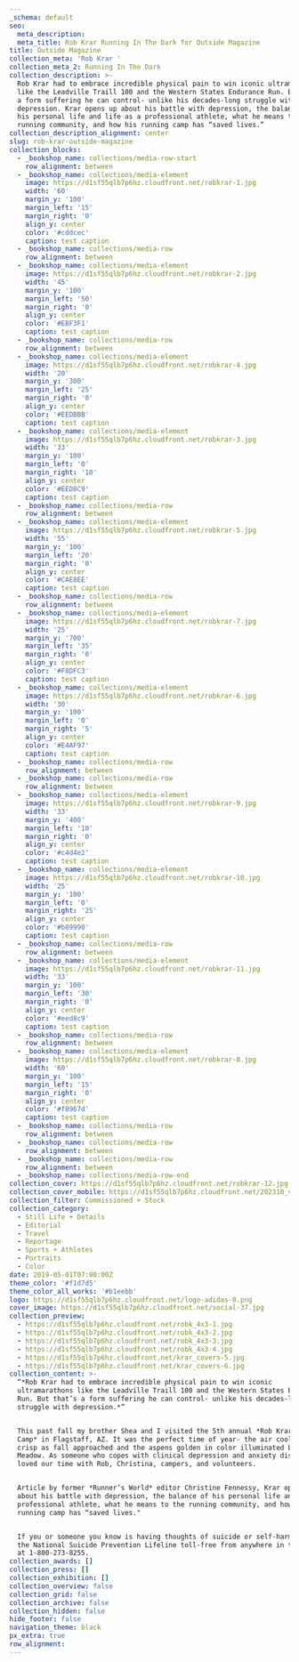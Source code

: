 ```yaml
---
_schema: default
seo:
  meta_description:
  meta_title: Rob Krar Running In The Dark for Outside Magazine
title: Outside Magazine
collection_meta: 'Rob Krar '
collection_meta_2: Running In The Dark
collection_description: >-
  Rob Krar had to embrace incredible physical pain to win iconic ultramarathons
  like the Leadville Traill 100 and the Western States Endurance Run. But that’s
  a form suffering he can control- unlike his decades-long struggle with
  depression.⁠ Krar opens up about his battle with depression, the balance of
  his personal life and life as a professional athlete, what he means to the
  running community, and how his running camp has “saved lives.”
collection_description_alignment: center
slug: rob-krar-outside-magazine
collection_blocks:
  - _bookshop_name: collections/media-row-start
    row_alignment: between
  - _bookshop_name: collections/media-element
    image: https://d1sf55qlb7p6hz.cloudfront.net/robkrar-1.jpg
    width: '60'
    margin_y: '100'
    margin_left: '15'
    margin_right: '0'
    align_y: center
    color: '#cddcec'
    caption: test caption
  - _bookshop_name: collections/media-row
    row_alignment: between
  - _bookshop_name: collections/media-element
    image: https://d1sf55qlb7p6hz.cloudfront.net/robkrar-2.jpg
    width: '45'
    margin_y: '100'
    margin_left: '50'
    margin_right: '0'
    align_y: center
    color: '#EBF3F1'
    caption: test caption
  - _bookshop_name: collections/media-row
    row_alignment: between
  - _bookshop_name: collections/media-element
    image: https://d1sf55qlb7p6hz.cloudfront.net/robkrar-4.jpg
    width: '20'
    margin_y: '300'
    margin_left: '25'
    margin_right: '0'
    align_y: center
    color: '#EEDBBB'
    caption: test caption
  - _bookshop_name: collections/media-element
    image: https://d1sf55qlb7p6hz.cloudfront.net/robkrar-3.jpg
    width: '33'
    margin_y: '100'
    margin_left: '0'
    margin_right: '10'
    align_y: center
    color: '#EED8C9'
    caption: test caption
  - _bookshop_name: collections/media-row
    row_alignment: between
  - _bookshop_name: collections/media-element
    image: https://d1sf55qlb7p6hz.cloudfront.net/robkrar-5.jpg
    width: '55'
    margin_y: '100'
    margin_left: '20'
    margin_right: '0'
    align_y: center
    color: '#CAE8EE'
    caption: test caption
  - _bookshop_name: collections/media-row
    row_alignment: between
  - _bookshop_name: collections/media-element
    image: https://d1sf55qlb7p6hz.cloudfront.net/robkrar-7.jpg
    width: '25'
    margin_y: '700'
    margin_left: '35'
    margin_right: '0'
    align_y: center
    color: '#F8DFC3'
    caption: test caption
  - _bookshop_name: collections/media-element
    image: https://d1sf55qlb7p6hz.cloudfront.net/robkrar-6.jpg
    width: '30'
    margin_y: '100'
    margin_left: '0'
    margin_right: '5'
    align_y: center
    color: '#E4AF97'
    caption: test caption
  - _bookshop_name: collections/media-row
    row_alignment: between
  - _bookshop_name: collections/media-row
    row_alignment: between
  - _bookshop_name: collections/media-element
    image: https://d1sf55qlb7p6hz.cloudfront.net/robkrar-9.jpg
    width: '33'
    margin_y: '400'
    margin_left: '10'
    margin_right: '0'
    align_y: center
    color: '#c4d4e2'
    caption: test caption
  - _bookshop_name: collections/media-element
    image: https://d1sf55qlb7p6hz.cloudfront.net/robkrar-10.jpg
    width: '25'
    margin_y: '100'
    margin_left: '0'
    margin_right: '25'
    align_y: center
    color: '#b89990'
    caption: test caption
  - _bookshop_name: collections/media-row
    row_alignment: between
  - _bookshop_name: collections/media-element
    image: https://d1sf55qlb7p6hz.cloudfront.net/robkrar-11.jpg
    width: '33'
    margin_y: '100'
    margin_left: '30'
    margin_right: '0'
    align_y: center
    color: '#eed8c9'
    caption: test caption
  - _bookshop_name: collections/media-row
    row_alignment: between
  - _bookshop_name: collections/media-element
    image: https://d1sf55qlb7p6hz.cloudfront.net/robkrar-8.jpg
    width: '60'
    margin_y: '100'
    margin_left: '15'
    margin_right: '0'
    align_y: center
    color: '#f8967d'
    caption: test caption
  - _bookshop_name: collections/media-row
    row_alignment: between
  - _bookshop_name: collections/media-row
    row_alignment: between
  - _bookshop_name: collections/media-row
    row_alignment: between
  - _bookshop_name: collections/media-row-end
collection_cover: https://d1sf55qlb7p6hz.cloudfront.net/robkrar-12.jpg
collection_cover_mobile: https://d1sf55qlb7p6hz.cloudfront.net/202310_vert-covers-15.jpg
collection_filter: Commissioned + Stock
collection_category:
  - Still Life + Details
  - Editorial
  - Travel
  - Reportage
  - Sports + Athletes
  - Portraits
  - Color
date: 2019-05-01T07:00:00Z
theme_color: '#f1d7d5'
theme_color_all_works: '#b1eebb'
logo: https://d1sf55qlb7p6hz.cloudfront.net/logo-adidas-8.png
cover_image: https://d1sf55qlb7p6hz.cloudfront.net/social-37.jpg
collection_preview:
  - https://d1sf55qlb7p6hz.cloudfront.net/robk_4x3-1.jpg
  - https://d1sf55qlb7p6hz.cloudfront.net/robk_4x3-2.jpg
  - https://d1sf55qlb7p6hz.cloudfront.net/robk_4x3-3.jpg
  - https://d1sf55qlb7p6hz.cloudfront.net/robk_4x3-4.jpg
  - https://d1sf55qlb7p6hz.cloudfront.net/krar_covers-5.jpg
  - https://d1sf55qlb7p6hz.cloudfront.net/krar_covers-6.jpg
collection_content: >-
  “*Rob Krar had to embrace incredible physical pain to win iconic
  ultramarathons like the Leadville Traill 100 and the Western States Endurance
  Run. But that’s a form suffering he can control- unlike his decades-long
  struggle with depression.*”⁠


  This past fall my brother Shea and I visited the 5th annual *Rob Krar Running
  Camp* in Flagstaff, AZ. It was the perfect time of year- the air cool and
  crisp as fall approached and the aspens golden in color illuminated Locket
  Meadow. As someone who copes with clinical depression and anxiety disorder, we
  loved our time with Rob, Christina, campers, and volunteers.


  Article by former *Runner’s World* editor Christine Fennessy, Krar opens up
  about his battle with depression, the balance of his personal life and life a
  professional athlete, what he means to the running community, and how his
  running camp has “saved lives."


  If you or someone you know is having thoughts of suicide or self-harm, call
  the National Suicide Prevention Lifeline toll-free from anywhere in the U.S.
  at 1-800-273-8255.
collection_awards: []
collection_press: []
collection_exhibition: []
collection_overview: false
collection_grid: false
collection_archive: false
collection_hidden: false
hide_footer: false
navigation_theme: black
px_extra: true
row_alignment:
---
```

